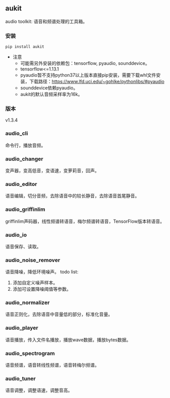 
## aukit
audio toolkit: 语音和频谱处理的工具箱。

### 安装

```
pip install aukit
```

- 注意
    * 可能需另外安装的依赖包：tensorflow, pyaudio, sounddevice。
    * tensorflow<=1.13.1
    * pyaudio暂不支持python37以上版本直接pip安装，需要下载whl文件安装，下载路径：https://www.lfd.uci.edu/~gohlke/pythonlibs/#pyaudio
    * sounddevice依赖pyaudio。
    * aukit的默认音频采样率为16k。

### 版本
v1.3.4

### audio_cli
命令行，播放音频。

### audio_changer
变声器，变高低音，变语速，变萝莉音，回声。

### audio_editor
语音编辑，切分音频，去除语音中的较长静音，去除语音首尾静音。

### audio_griffinlim
griffinlim声码器，线性频谱转语音，梅尔频谱转语音，TensorFlow版本转语音。

### audio_io
语音保存、读取。

### audio_noise_remover
语音降噪，降低环境噪声。
todo list:
1. 添加自定义噪声样本。
2. 添加可设置降噪阈值等参数。

### audio_normalizer
语音正则化，去除语音中音量低的部分，标准化音量。

### audio_player
语音播放，传入文件名播放，播放wave数据，播放bytes数据。

### audio_spectrogram
语音频谱，语音转线性频谱，语音转梅尔频谱。

### audio_tuner
语音调整，调整语速，调整音高。
